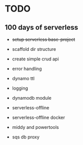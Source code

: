 
# TODO

## 100 days of serverless

 - ~~setup serverless base-project~~

- scaffold dir structure

- create simple crud api

- error handling

- dynamo ttl

- logging

- dynamodb module

- serverless-offline

- serverless-offline docker

- middy and powertools

- sqs db proxy

 
